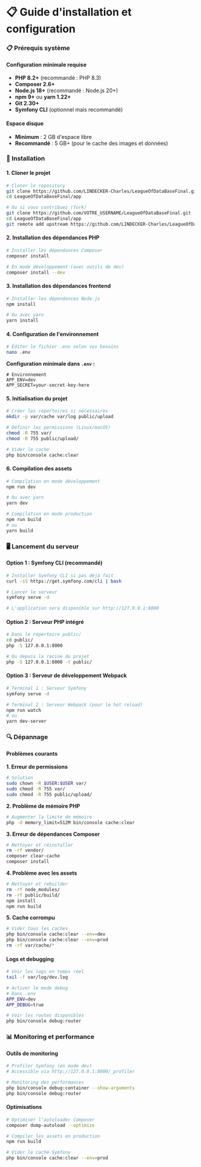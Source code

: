 # 📋 Guide d'installation et configuration

### 📋 Prérequis système

#### Configuration minimale requise

- **PHP 8.2+** (recommandé : PHP 8.3)
- **Composer 2.6+**
- **Node.js 18+** (recommandé : Node.js 20+)
- **npm 9+** ou **yarn 1.22+**
- **Git 2.30+**
- **Symfony CLI** (optionnel mais recommandé)


#### Espace disque

- **Minimum** : 2 GB d'espace libre
- **Recommandé** : 5 GB+ (pour le cache des images et données)

### 🚀 Installation

#### 1. Cloner le projet

```bash
# Cloner le repository
git clone https://github.com/LINDECKER-Charles/LeagueOfDataBaseFinal.git
cd LeagueOfDataBaseFinal/app

# Ou si vous contribuez (fork)
git clone https://github.com/VOTRE_USERNAME/LeagueOfDataBaseFinal.git
cd LeagueOfDataBaseFinal/app
git remote add upstream https://github.com/LINDECKER-Charles/LeagueOfDataBaseFinal.git
```

#### 2. Installation des dépendances PHP

```bash
# Installer les dépendances Composer
composer install

# En mode développement (avec outils de dev)
composer install --dev
```

#### 3. Installation des dépendances frontend

```bash
# Installer les dépendances Node.js
npm install

# Ou avec yarn
yarn install
```

#### 4. Configuration de l'environnement

```bash
# Éditer le fichier .env selon vos besoins
nano .env
```

**Configuration minimale dans `.env` :**

```env
# Environnement
APP_ENV=dev
APP_SECRET=your-secret-key-here
```

#### 5. Initialisation du projet

```bash
# Créer les répertoires si nécessaires
mkdir -p var/cache var/log public/upload

# Définir les permissions (Linux/macOS)
chmod -R 755 var/
chmod -R 755 public/upload/

# Vider le cache
php bin/console cache:clear
```

#### 6. Compilation des assets

```bash
# Compilation en mode développement
npm run dev

# Ou avec yarn
yarn dev

# Compilation en mode production
npm run build
# ou
yarn build
```

### 🖥️ Lancement du serveur

#### Option 1 : Symfony CLI (recommandé)

```bash
# Installer Symfony CLI si pas déjà fait
curl -sS https://get.symfony.com/cli | bash

# Lancer le serveur
symfony serve -d

# L'application sera disponible sur http://127.0.0.1:8000
```

#### Option 2 : Serveur PHP intégré

```bash
# Dans le répertoire public/
cd public/
php -S 127.0.0.1:8000

# Ou depuis la racine du projet
php -S 127.0.0.1:8000 -t public/
```

#### Option 3 : Serveur de développement Webpack

```bash
# Terminal 1 : Serveur Symfony
symfony serve -d

# Terminal 2 : Serveur Webpack (pour le hot reload)
npm run watch
# ou
yarn dev-server
```

### 🔍 Dépannage

#### Problèmes courants

**1. Erreur de permissions**
```bash
# Solution
sudo chown -R $USER:$USER var/
sudo chmod -R 755 var/
sudo chmod -R 755 public/upload/
```

**2. Problème de mémoire PHP**
```bash
# Augmenter la limite de mémoire
php -d memory_limit=512M bin/console cache:clear
```

**3. Erreur de dépendances Composer**
```bash
# Nettoyer et réinstaller
rm -rf vendor/
composer clear-cache
composer install
```

**4. Problème avec les assets**
```bash
# Nettoyer et rebuilder
rm -rf node_modules/
rm -rf public/build/
npm install
npm run build
```

**5. Cache corrompu**
```bash
# Vider tous les caches
php bin/console cache:clear --env=dev
php bin/console cache:clear --env=prod
rm -rf var/cache/*
```

#### Logs et debugging

```bash
# Voir les logs en temps réel
tail -f var/log/dev.log

# Activer le mode debug
# Dans .env
APP_ENV=dev
APP_DEBUG=true

# Voir les routes disponibles
php bin/console debug:router
```

### 📊 Monitoring et performance

#### Outils de monitoring

```bash
# Profiler Symfony (en mode dev)
# Accessible via http://127.0.0.1:8000/_profiler

# Monitoring des performances
php bin/console debug:container --show-arguments
php bin/console debug:router
```

#### Optimisations

```bash
# Optimiser l'autoloader Composer
composer dump-autoload --optimize

# Compiler les assets en production
npm run build

# Vider le cache Symfony
php bin/console cache:clear --env=prod
```